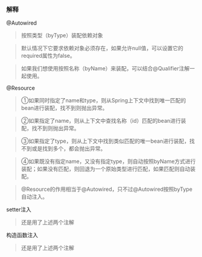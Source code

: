 
### 解释

@Autowired
>按照类型（byType）装配依赖对象

>默认情况下它要求依赖对象必须存在，如果允许null值，可以设置它的required属性为false。

>如果我们想使用按照名称（byName）来装配，可以结合@Qualifier注解一起使用。

@Resource

>①如果同时指定了name和type，则从Spring上下文中找到唯一匹配的bean进行装配，找不到则抛出异常。

>②如果指定了name，则从上下文中查找名称（id）匹配的bean进行装配，找不到则抛出异常。

>③如果指定了type，则从上下文中找到类似匹配的唯一bean进行装配，找不到或是找到多个，都会抛出异常。

>④如果既没有指定name，又没有指定type，则自动按照byName方式进行装配；如果没有匹配，则回退为一个原始类型进行匹配，如果匹配则自动装配。

>@Resource的作用相当于@Autowired，只不过@Autowired按照byType自动注入。

setter注入

> 还是用了上述两个注解

构造函数注入

> 还是用了上述两个注解